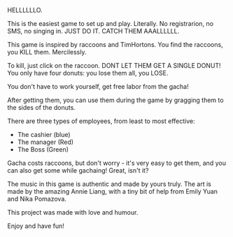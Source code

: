 HELLLLLLO.

This is the easiest game to set up and play. Literally. No registrarion, no SMS, no singing in.
JUST DO IT.
CATCH THEM AAALLLLLL.

This game is inspired by raccoons and TimHortons.
You find the raccoons, you KILL them. Mercilessly.

To kill, just click on the raccoon. DONT LET THEM GET A SINGLE DONUT!
You only have four donuts: you lose them all, you LOSE.

You don't have to work yourself, get free labor from the gacha!

After getting them, you can use them during the game by gragging them to the sides of the donuts.

There are three types of employees, from least to most effective:
- The cashier (blue)
- The manager (Red)
- The Boss (Green)

Gacha costs raccoons, but don't worry - it's very easy to get them, and you can also get some while gachaing! Great, isn't it?

The music in this game is authentic and made by yours truly.
The art is made by the amazing Annie Liang, with a tiny bit of help from Emily Yuan and Nika Pomazova.

This project was made with love and humour.

Enjoy and have fun!

